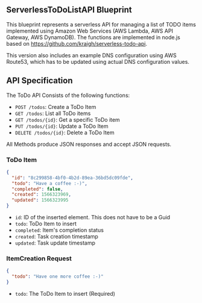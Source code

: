 ## ServerlessToDoListAPI Blueprint

This blueprint represents a serverless API for managing a list of TODO items implemented using Amazon Web Services (AWS Lambda, AWS API Gateway, AWS DynamoDB).
The functions are implemented in node.js based on <https://github.com/kraigh/serverless-todo-api>.

This version also includes an example DNS configuration using AWS Route53, which has to be updated using actual DNS configuration values.

## API Specification

The ToDo API Consists of the following functions:

- `POST /todos`: Create a ToDo Item
- `GET /todos`: List all ToDo items
- `GET /todos/{id}`: Get a specific ToDo item
- `PUT /todos/{id}`: Update a ToDo Item
- `DELETE /todos/{id}`: Delete a ToDo Item

All Methods produce JSON responses and accept JSON requests.

### ToDo Item

```json
{
  "id": "8c299858-4bf0-4b2d-89ea-36bd5dc09fde",
  "todo": "Have a coffee :-)",
  "completed": false,
  "created": 1566323969,
  "updated": 1566323995
}
```

- `id`: ID of the inserted element. This does not have to be a Guid
- `todo`: ToDo Item to insert
- `completed`: Item's completion status
- `created`: Task creation timestamp
- `updated`: Task update timestamp

### ItemCreation Request

```json
{
  "todo": "Have one more coffee :-)"
}
```

- `todo`: The ToDo Item to insert (Required)
